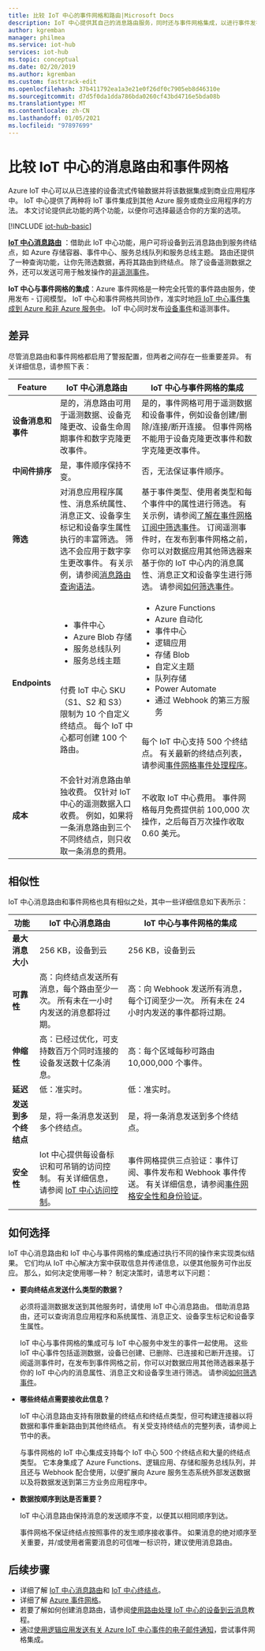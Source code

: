 ```yaml
---
title: 比较 IoT 中心的事件网格和路由|Microsoft Docs
description: IoT 中心提供其自己的消息路由服务，同时还与事件网格集成，以进行事件发布。 比较这两个功能。
author: kgremban
manager: philmea
ms.service: iot-hub
services: iot-hub
ms.topic: conceptual
ms.date: 02/20/2019
ms.author: kgremban
ms.custom: fasttrack-edit
ms.openlocfilehash: 37b411792ea1a3e21e0f26df0c7905eb8d46310e
ms.sourcegitcommit: d7d5f0da1dda786bda0260cf43bd4716e5bda08b
ms.translationtype: MT
ms.contentlocale: zh-CN
ms.lasthandoff: 01/05/2021
ms.locfileid: "97897699"
---
```

# <a name="compare-message-routing-and-event-grid-for-iot-hub"></a>比较 IoT 中心的消息路由和事件网格

Azure IoT 中心可以从已连接的设备流式传输数据并将该数据集成到商业应用程序中。 IoT 中心提供了两种将 IoT 事件集成到其他 Azure 服务或商业应用程序的方法。 本文讨论提供此功能的两个功能，以便你可选择最适合你的方案的选项。

[!INCLUDE [iot-hub-basic](../../includes/iot-hub-basic-partial.md)]

**[IoT 中心消息路由](iot-hub-devguide-messages-d2c.md)** ：借助此 IoT 中心功能，用户可将设备到云消息路由到服务终结点，如 Azure 存储容器、事件中心、服务总线队列和服务总线主题。 路由还提供了一种查询功能，让你先筛选数据，再将其路由到终结点。 除了设备遥测数据之外，还可以发送可用于触发操作的[非遥测事件](iot-hub-devguide-messages-d2c.md#non-telemetry-events)。 

**IoT 中心与事件网格的集成**：Azure 事件网格是一种完全托管的事件路由服务，使用发布 - 订阅模型。 IoT 中心和事件网格共同协作，准实时地[将 IoT 中心事件集成到 Azure 和非 Azure 服务中](iot-hub-event-grid.md)。 IoT 中心同时发布[设备事件](iot-hub-event-grid.md#event-types)和遥测事件。

## <a name="differences"></a>差异

尽管消息路由和事件网格都启用了警报配置，但两者之间存在一些重要差异。 有关详细信息，请参照下表：

| Feature | IoT 中心消息路由 | IoT 中心与事件网格的集成 |
| ------- | --------------- | ---------- |
| **设备消息和事件** | 是的，消息路由可用于遥测数据、设备克隆更改、设备生命周期事件和数字克隆更改事件。 | 是的，事件网格可用于遥测数据和设备事件，例如设备创建/删除/连接/断开连接。 但事件网格不能用于设备克隆更改事件和数字克隆更改事件。 |
| **中间件排序** | 是，事件顺序保持不变。  | 否，无法保证事件顺序。 | 
| **筛选** | 对消息应用程序属性、消息系统属性、消息正文、设备孪生标记和设备孪生属性执行的丰富筛选。 筛选不会应用于数字孪生更改事件。 有关示例，请参阅[消息路由查询语法](iot-hub-devguide-routing-query-syntax.md)。 | 基于事件类型、使用者类型和每个事件中的属性进行筛选。 有关示例，请参阅[了解在事件网格订阅中筛选事件](../event-grid/event-filtering.md)。 订阅遥测事件时，在发布到事件网格之前，你可以对数据应用其他筛选器来基于你的 IoT 中心内的消息属性、消息正文和设备孪生进行筛选。 请参阅[如何筛选事件](../iot-hub/iot-hub-event-grid.md#filter-events)。 |
| **Endpoints** | <ul><li>事件中心</li> <li>Azure Blob 存储</li> <li>服务总线队列</li> <li>服务总线主题</li></ul><br>付费 IoT 中心 SKU（S1、S2 和 S3）限制为 10 个自定义终结点。 每个 IoT 中心都可创建 100 个路由。 | <ul><li>Azure Functions</li> <li>Azure 自动化</li> <li>事件中心</li> <li>逻辑应用</li> <li>存储 Blob</li> <li>自定义主题</li> <li>队列存储</li> <li>Power Automate</li> <li>通过 Webhook 的第三方服务</li></ul><br>每个 IoT 中心支持 500 个终结点。 有关最新的终结点列表，请参阅[事件网格事件处理程序](../event-grid/overview.md#event-handlers)。 |
| **成本** | 不会针对消息路由单独收费。 仅针对 IoT 中心的遥测数据入口收费。 例如，如果将一条消息路由到三个不同终结点，则只收取一条消息的费用。 | 不收取 IoT 中心费用。 事件网格每月免费提供前 100,000 次操作，之后每百万次操作收取 0.60 美元。 |

## <a name="similarities"></a>相似性

IoT 中心消息路由和事件网格也具有相似之处，其中一些详细信息如下表所示：

| 功能 | IoT 中心消息路由 | IoT 中心与事件网格的集成 |
| ------- | --------------- | ---------- |
| **最大消息大小** | 256 KB，设备到云 | 256 KB，设备到云 |
| **可靠性** | 高：向终结点发送所有消息，每个路由至少一次。 所有未在一小时内发送的消息都将过期。 | 高：向 Webhook 发送所有消息，每个订阅至少一次。 所有未在 24 小时内发送的事件都将过期。 | 
| **伸缩性** | 高：已经过优化，可支持数百万个同时连接的设备发送数十亿条消息。 | 高：每个区域每秒可路由 10,000,000 个事件。 |
| **延迟** | 低：准实时。 | 低：准实时。 |
| **发送到多个终结点** | 是，将一条消息发送到多个终结点。 | 是，将一条消息发送到多个终结点。  
| **安全性** | Iot 中心提供每设备标识和可吊销的访问控制。 有关详细信息，请参阅 [IoT 中心访问控制](iot-hub-devguide-security.md)。 | 事件网格提供三点验证：事件订阅、事件发布和 Webhook 事件传送。 有关详细信息，请参阅[事件网格安全性和身份验证](../event-grid/security-authentication.md)。 |

## <a name="how-to-choose"></a>如何选择

IoT 中心消息路由和 IoT 中心与事件网格的集成通过执行不同的操作来实现类似结果。 它们均从 IoT 中心解决方案中获取信息并传递信息，以便其他服务可作出反应。 那么，如何决定使用哪一种？ 制定决策时，请思考以下问题： 

* **要向终结点发送什么类型的数据？**

   必须将遥测数据发送到其他服务时，请使用 IoT 中心消息路由。 借助消息路由，还可以查询消息应用程序和系统属性、消息正文、设备孪生标记和设备孪生属性。

   IoT 中心与事件网格的集成可与 IoT 中心服务中发生的事件一起使用。 这些 IoT 中心事件包括遥测数据，设备已创建、已删除、已连接和已断开连接。 订阅遥测事件时，在发布到事件网格之前，你可以对数据应用其他筛选器来基于你的 IoT 中心内的消息属性、消息正文和设备孪生进行筛选。 请参阅[如何筛选事件](../iot-hub/iot-hub-event-grid.md#filter-events)。

* **哪些终结点需要接收此信息？**

   IoT 中心消息路由支持有限数量的终结点和终结点类型，但可构建连接器以将数据和事件重新路由到其他终结点。 有关受支持终结点的完整列表，请参阅上节中的表。 

   与事件网格的 IoT 中心集成支持每个 IoT 中心 500 个终结点和大量的终结点类型。 它本身集成了 Azure Functions、逻辑应用、存储和服务总线队列，并且还与 Webhook 配合使用，以便扩展向 Azure 服务生态系统外部发送数据以及将数据发送到第三方业务应用程序中。

* **数据按顺序到达是否重要？**

   IoT 中心消息路由保持消息的发送顺序不变，以便其以相同顺序到达。

   事件网格不保证终结点按照事件的发生顺序接收事件。 如果消息的绝对顺序至关重要，并/或使用者需要消息的可信唯一标识符，建议使用消息路由。 

## <a name="next-steps"></a>后续步骤

* 详细了解 [IoT 中心消息路由](iot-hub-devguide-messages-d2c.md)和 [IoT 中心终结点](iot-hub-devguide-endpoints.md)。
* 详细了解 [Azure 事件网格](../event-grid/overview.md)。
* 若要了解如何创建消息路由，请参阅[使用路由处理 IoT 中心的设备到云消息](../iot-hub/tutorial-routing.md)教程。
* 通过[使用逻辑应用发送有关 Azure IoT 中心事件的电子邮件通知](../event-grid/publish-iot-hub-events-to-logic-apps.md)，尝试事件网格集成。
